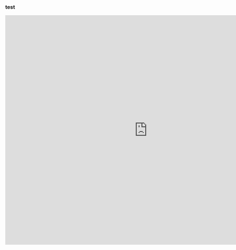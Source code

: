 
### test
<iframe src="https://public.tableau.com/views/May11Map/Dashboard2?:display_count=y&:origin=viz_share_link" width="900" height="727" frameborder="0"></iframe>





